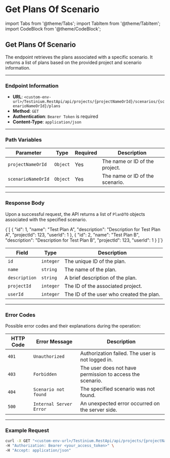 # Get Plans Of Scenario

import Tabs from '@theme/Tabs'; import TabItem from '@theme/TabItem'; import CodeBlock from '@theme/CodeBlock';

## Get Plans Of Scenario

The endpoint retrieves the plans associated with a specific scenario. It returns a list of plans based on the provided project and scenario information.

***

### Endpoint Information

* **URL**: `<custom-env-url>/Testinium.RestApi/api/projects/{projectNameOrId}/scenarios/{scenarioNameOrId}/plans`
* **Method**: `GET`
* **Authentication**: `Bearer Token` is required
* **Content-Type**: `application/json`

***

### Path Variables

| Parameter          | Type     | Required | Description                     |
| ------------------ | -------- | -------- | ------------------------------- |
| `projectNameOrId`  | `Object` | Yes      | The name or ID of the project.  |
| `scenarioNameOrId` | `Object` | Yes      | The name or ID of the scenario. |

***

### Response Body

Upon a successful request, the API returns a list of `PlanDTO` objects associated with the specified scenario.

{\`\[ { "id": 1, "name": "Test Plan A", "description": "Description for Test Plan A", "projectId": 123, "userId": 1 }, { "id": 2, "name": "Test Plan B", "description": "Description for Test Plan B", "projectId": 123, "userId": 1 } ]\`}

| Field         | Type      | Description                              |
| ------------- | --------- | ---------------------------------------- |
| `id`          | `integer` | The unique ID of the plan.               |
| `name`        | `string`  | The name of the plan.                    |
| `description` | `string`  | A brief description of the plan.         |
| `projectId`   | `integer` | The ID of the associated project.        |
| `userId`      | `integer` | The ID of the user who created the plan. |

***

### Error Codes

Possible error codes and their explanations during the operation:

| HTTP Code | Error Message           | Description                                               |
| --------- | ----------------------- | --------------------------------------------------------- |
| `401`     | `Unauthorized`          | Authorization failed. The user is not logged in.          |
| `403`     | `Forbidden`             | The user does not have permission to access the scenario. |
| `404`     | `Scenario not found`    | The specified scenario was not found.                     |
| `500`     | `Internal Server Error` | An unexpected error occurred on the server side.          |

***

### Example Request

```bash
curl -X GET "<custom-env-url>/Testinium.RestApi/api/projects/{projectNameOrId}/scenarios/{scenarioNameOrId}/plans" \
-H "Authorization: Bearer <your_access_token>" \
-H "Accept: application/json"
```
